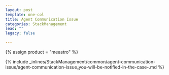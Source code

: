 ```yaml
---
layout: post
template: one-col
title: Agent Communication Issue
categories: StackManagement
lead: ""
legacy: false

---
```

{% assign product = "meastro" %}

{% include _inlines/StackManagement/common/agent-communication-issue/agent-communication-issue_you-will-be-notified-in-the-case-.md %}
